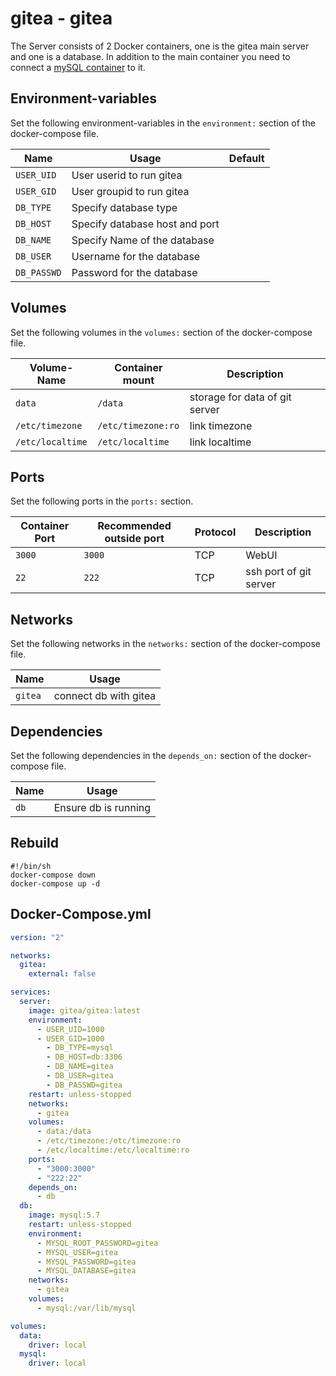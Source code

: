 # gitea - gitea

The Server consists of 2 Docker containers, one is the gitea main server and one
is a database.
In addition to the main container you need to connect a [mySQL container](./mysql.md)
to it.

## Environment-variables

Set the following environment-variables in the `environment:` section of the
docker-compose file.

| Name        | Usage                          | Default |
| ----------- | ------------------------------ | ------- |
| `USER_UID`  | User userid to run gitea       |         |
| `USER_GID`  | User groupid to run gitea      |         |
| `DB_TYPE`   | Specify database type          |         |
| `DB_HOST`   | Specify database host and port |         |
| `DB_NAME`   | Specify Name of the database   |         |
| `DB_USER`   | Username for the database      |         |
| `DB_PASSWD` | Password for the database      |         |

## Volumes

Set the following volumes in the `volumes:` section of the docker-compose file.

| Volume-Name      | Container mount    | Description                    |
| ---------------- | ------------------ | ------------------------------ |
| `data`           | `/data`            | storage for data of git server |
| `/etc/timezone`  | `/etc/timezone:ro` | link timezone                  |
| `/etc/localtime` | `/etc/localtime`   | link localtime                 |

## Ports

Set the following ports in the `ports:` section.

| Container Port | Recommended outside port | Protocol | Description            |
| -------------- | ------------------------ | -------- | ---------------------- |
| `3000`         | `3000`                   | TCP      | WebUI                  |
| `22`           | `222`                    | TCP      | ssh port of git server |

## Networks

Set the following networks in the `networks:` section of the docker-compose file.

| Name    | Usage                 |
| ------- | --------------------- |
| `gitea` | connect db with gitea |

## Dependencies

Set the following dependencies in the `depends_on:` section of the
docker-compose file.

| Name | Usage                |
| ---- | -------------------- |
| `db` | Ensure db is running |

## Rebuild

```shell
#!/bin/sh
docker-compose down
docker-compose up -d
```

## Docker-Compose.yml

```yml
version: "2"

networks:
  gitea:
    external: false

services:
  server:
    image: gitea/gitea:latest
    environment:
      - USER_UID=1000
      - USER_GID=1000
        - DB_TYPE=mysql
        - DB_HOST=db:3306
        - DB_NAME=gitea
        - DB_USER=gitea
        - DB_PASSWD=gitea
    restart: unless-stopped
    networks:
      - gitea
    volumes:
      - data:/data
      - /etc/timezone:/etc/timezone:ro
      - /etc/localtime:/etc/localtime:ro
    ports:
      - "3000:3000"
      - "222:22"
    depends_on:
      - db
  db:
    image: mysql:5.7
    restart: unless-stopped
    environment:
      - MYSQL_ROOT_PASSWORD=gitea
      - MYSQL_USER=gitea
      - MYSQL_PASSWORD=gitea
      - MYSQL_DATABASE=gitea
    networks:
      - gitea
    volumes:
      - mysql:/var/lib/mysql

volumes:
  data:
    driver: local
  mysql:
    driver: local
```
